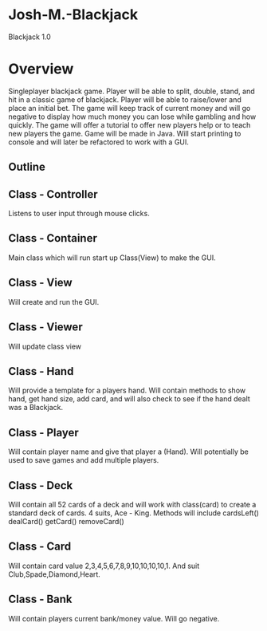 # Josh-M.-Blackjack


Blackjack 1.0

Overview
 =============================================================
 Singleplayer blackjack game. Player will be able to split, double, stand, and hit in a classic game of blackjack. Player will be able to raise/lower and place an initial bet. The game will keep track of current money and will go negative to display how much money you can lose while gambling and how quickly. The game will offer a tutorial to offer new players help or to teach new players the game. Game will be made in Java. Will start printing to console and will later be refactored to work with a GUI. 


Outline
---------

Class - Controller
------------------
Listens to user input through mouse clicks.

Class - Container
------------------
Main class which will run start up Class(View) to make the GUI.

Class - View
-------------------
Will create and run the GUI.

Class - Viewer
-------------------
Will update class view

Class - Hand
----------------------
Will provide a template for a players hand. Will contain methods to show hand, get hand size, add card, and will also check to see if the hand dealt was a Blackjack.

Class - Player
----------------------
Will contain player name and give that player a (Hand). Will potentially be used to save games and add multiple players. 

Class - Deck
----------------------
Will contain all 52 cards of a deck and will work with class(card) to create a standard deck of cards. 4 suits, Ace - King. Methods will include 
cardsLeft()
dealCard()
getCard()
removeCard()

Class - Card 
------------------------
Will contain card value 2,3,4,5,6,7,8,9,10,10,10,10,1. And suit Club,Spade,Diamond,Heart. 

Class - Bank
-------------------
Will contain players current bank/money value. Will go negative. 
